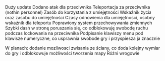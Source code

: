 ﻿Duży update
Dodano atak dla przeciwnika
Teleportacja za przeciwnika (nothin personnel)
Zasób do korzystania z umiejętności
Wskaźnik życia oraz zasobu do umiejętności
Czasy odnowienia dla umiejętnosci, osobny wskaźnik dla teleportu
Poprawiony system przechowywania zmiennych
Szybki dash w stronę poruszania się, co odblokowuję swobodę ruchu podczas lockowania na przeciwnika
Podpisanie klawiszy menu pod klawisze numeryczne, co usprawnia swobode gry i przyspiesza ja znacznie

W planach: dodanie mozliwosci zwisania ze ściany, co doda kolejny wymiar do gry i odblokowuje możliwości tworzenia mapy
Różni wrogowie

